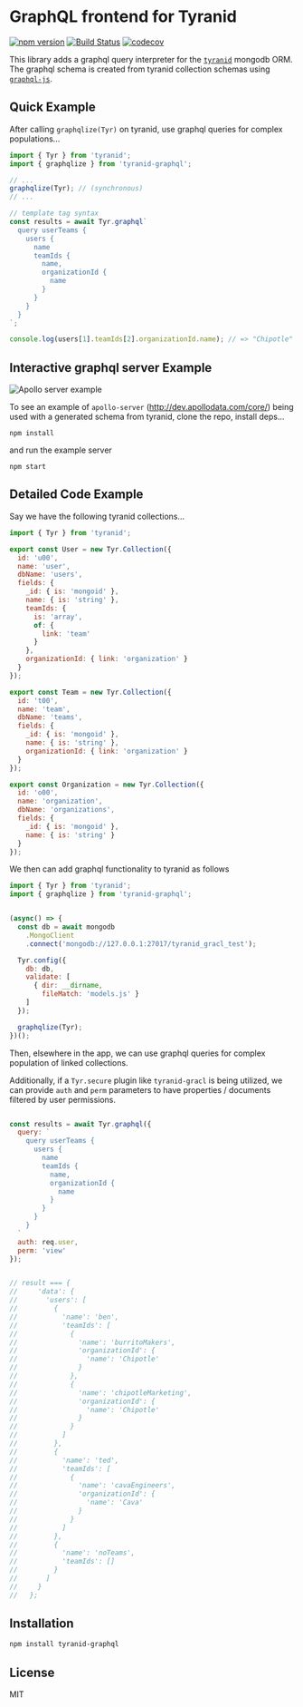 # GraphQL frontend for Tyranid

[![npm version](https://badge.fury.io/js/tyranid-graphql.svg)](https://badge.fury.io/js/tyranid-graphql)
[![Build Status](https://travis-ci.org/tyranid-org/tyranid-graphql.svg?branch=master)](https://travis-ci.org/tyranid-org/tyranid-graphql)
[![codecov](https://codecov.io/gh/tyranid-org/tyranid-graphql/branch/master/graph/badge.svg)](https://codecov.io/gh/tyranid-org/tyranid-graphql)

This library adds a graphql query interpreter for the [`tyranid`](https://github.com/tyranid-org/tyranid)
mongodb ORM. The graphql schema is created from tyranid collection schemas using [`graphql-js`](https://github.com/graphql/graphql-js).

## Quick Example

After calling `graphqlize(Tyr)` on tyranid, use graphql queries for complex populations...

```javascript
import { Tyr } from 'tyranid';
import { graphqlize } from 'tyranid-graphql';

// ...
graphqlize(Tyr); // (synchronous)
// ...

// template tag syntax
const results = await Tyr.graphql`
  query userTeams {
    users {
      name
      teamIds {
        name,
        organizationId {
          name
        }
      }
    }
  }
`;

console.log(users[1].teamIds[2].organizationId.name); // => "Chipotle"
```

## Interactive graphql server Example

![Apollo server example](/test/example/example.gif)

To see an example of `apollo-server` (http://dev.apollodata.com/core/)
being used with a generated schema from tyranid, clone the repo, install deps...

```shell
npm install
```

and run the example server

```shell
npm start
```


## Detailed Code Example

Say we have the following tyranid collections...

```javascript
import { Tyr } from 'tyranid';

export const User = new Tyr.Collection({
  id: 'u00',
  name: 'user',
  dbName: 'users',
  fields: {
    _id: { is: 'mongoid' },
    name: { is: 'string' },
    teamIds: {
      is: 'array',
      of: {
        link: 'team'
      }
    },
    organizationId: { link: 'organization' }
  }
});

export const Team = new Tyr.Collection({
  id: 't00',
  name: 'team',
  dbName: 'teams',
  fields: {
    _id: { is: 'mongoid' },
    name: { is: 'string' },
    organizationId: { link: 'organization' }
  }
});

export const Organization = new Tyr.Collection({
  id: 'o00',
  name: 'organization',
  dbName: 'organizations',
  fields: {
    _id: { is: 'mongoid' },
    name: { is: 'string' }
  }
});
```

We then can add graphql functionality to tyranid as follows

```javascript
import { Tyr } from 'tyranid';
import { graphqlize } from 'tyranid-graphql';


(async() => {
  const db = await mongodb
    .MongoClient
    .connect('mongodb://127.0.0.1:27017/tyranid_gracl_test');

  Tyr.config({
    db: db,
    validate: [
      { dir: __dirname,
        fileMatch: 'models.js' }
    ]
  });

  graphqlize(Tyr);
})();
```

Then, elsewhere in the app, we can use graphql queries
for complex population of linked collections.

Additionally, if a `Tyr.secure` plugin like `tyranid-gracl` is being utilized,
we can provide `auth` and `perm` parameters to have
properties / documents filtered by user permissions.

```javascript

const results = await Tyr.graphql({
  query: `
    query userTeams {
      users {
        name
        teamIds {
          name,
          organizationId {
            name
          }
        }
      }
    }
  `
  auth: req.user,
  perm: 'view'
});


// result === {
//     'data': {
//       'users': [
//         {
//           'name': 'ben',
//           'teamIds': [
//             {
//               'name': 'burritoMakers',
//               'organizationId': {
//                 'name': 'Chipotle'
//               }
//             },
//             {
//               'name': 'chipotleMarketing',
//               'organizationId': {
//                 'name': 'Chipotle'
//               }
//             }
//           ]
//         },
//         {
//           'name': 'ted',
//           'teamIds': [
//             {
//               'name': 'cavaEngineers',
//               'organizationId': {
//                 'name': 'Cava'
//               }
//             }
//           ]
//         },
//         {
//           'name': 'noTeams',
//           'teamIds': []
//         }
//       ]
//     }
//   };
```

## Installation

```bash
npm install tyranid-graphql
```

## License

MIT